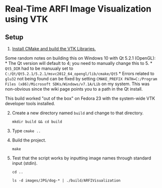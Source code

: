 # Real-Time ARFI Image Visualization using VTK

## Setup
1. [Install CMake and build the VTK Libraries.](http://www.vtk.org/Wiki/VTK/Configure_and_Build)

Some random notes on building this on Windows 10 with Qt 5.2.1 (OpenGL):
    * The Qt version will default to 4; you need to manually change this to 5.
    * `Qt5_DIR` had to be manuualy set to `C:/Qt/Qt5.2.1/5.2.1/msvc2012_64_opengl/lib/cmake/Qt5`
    * Errors related to `glu32` not being found can be fixed by setting 
      `CMAKE_PREFIX PATH=C:/Program Files (x86)/Microsoft SDKs/Windows/v7.1A/Lib` 
      on my system.  This was non-obvious since the wiki page points you to a path in the Qt 
      install.
      
This build worked "out of the box" on Fedora 23 with the system-wide VTK developer tools installed.

2. Create a new directory named `build` and change to that directory.

    `mkdir build && cd build`

3. Type `cmake ..`

4. Build the project.

    `make`

5. Test that the script works by inputting image names through standard input (stdin).

    `cd ..`
    
    `ls -d images/JPG/dog-* | ./build/ARFIVisualization `